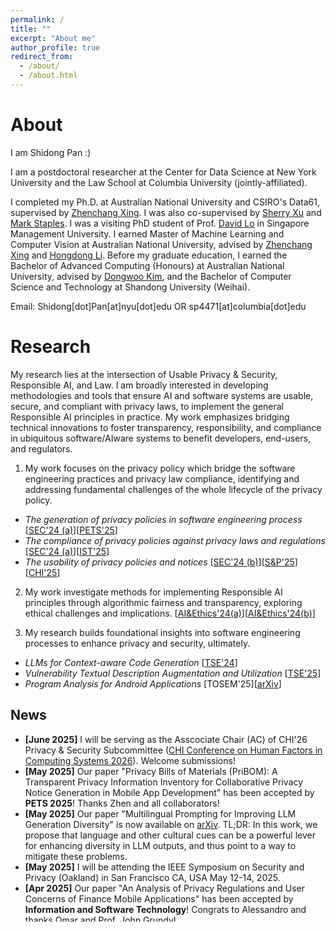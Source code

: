 ```yaml
---
permalink: /
title: ""
excerpt: "About me"
author_profile: true
redirect_from: 
  - /about/
  - /about.html
---
```

# <i class="fa fa-book fa-fw"></i>  About #
I am Shidong Pan :)

I am a postdoctoral researcher at the Center for Data Science at New York University and the Law School at Columbia University (jointly-affiliated).

I completed my Ph.D. at Australian National University and CSIRO's Data61, supervised by [Zhenchang Xing](https://people.csiro.au/X/Z/Zhenchang-Xing/). I was also co-supervised by [Sherry Xu](https://people.csiro.au/X/S/Xiwei-Xu) and [Mark Staples](https://markstaples.com/). I was a visiting PhD student of Prof. [David Lo](http://www.mysmu.edu/faculty/davidlo/) in Singapore Management University. I earned Master of Machine Learning and Computer Vision at Australian National University, advised by [Zhenchang Xing](https://people.csiro.au/X/Z/Zhenchang-Xing/) and [Hongdong Li](https://users.cecs.anu.edu.au/~hongdong/). Before my graduate education, I earned the Bachelor of Advanced Computing (Honours) at Australian National University, advised by [Dongwoo Kim](https://dongwookim-ml.github.io/), and the Bachelor of Computer Science and Technology at Shandong University (Weihai). <br>

Email: Shidong[dot]Pan[at]nyu[dot]edu OR sp4471[at]columbia[dot]edu

# <i class="fa fa-book fa-fw"></i>  Research #
My research lies at the intersection of Usable Privacy & Security, Responsible AI, and Law. I am broadly interested in developing methodologies and tools that ensure AI and software systems are usable, secure, and compliant with privacy laws, to implement the general Responsible AI principles in practice. My work emphasizes bridging technical innovations to foster transparency, responsibility, and compliance in ubiquitous software/AIware systems to benefit developers, end-users, and regulators. <br>

1) My work focuses on the privacy policy which bridge the software engineering practices and privacy law compliance, identifying and addressing fundamental challenges of the whole lifecycle of the privacy policy. <br>

- *The generation of privacy policies in software engineering process* 
  [[SEC'24 (a)](https://www.usenix.org/system/files/usenixsecurity24-pan-shidong-trap.pdf)][[PETS'25](https://arxiv.org/pdf/2501.01131)]
- *The compliance of privacy policies against privacy laws and regulations* [[SEC'24 (a)](https://www.usenix.org/system/files/usenixsecurity24-pan-shidong-trap.pdf)][[IST'25](https://papers.ssrn.com/sol3/papers.cfm?abstract_id=4964855)]
- *The usability of privacy policies and notices* [[SEC'24 (b)](https://www.usenix.org/system/files/usenixsecurity24-pan-shidong-hope.pdf)][[S&P'25](https://www.computer.org/csdl/proceedings-article/sp/2025/223600d878/26hiVNNmd1e)] [<a href="https://ShidongPAN.github.io/_pages/papers/CHI_LBW_Privacy.pdf" target="_blank">CHI'25</a>]

2) My work investigate methods for implementing Responsible AI principles through algorithmic fairness and transparency, exploring ethical challenges and implications. [[AI&Ethics'24(a)](https://link.springer.com/article/10.1007/s43681-024-00573-9)][[AI&Ethics'24(b)](https://link.springer.com/article/10.1007/s43681-023-00398-y)]
   
3) My research builds foundational insights into software engineering processes to enhance privacy and security, ultimately.
- *LLMs for Context-aware Code Generation* [[TSE'24](https://ieeexplore.ieee.org/abstract/document/10734067)]
- *Vulnerability Textual Description Augmentation and Utilization* [[TSE'25](https://ieeexplore.ieee.org/abstract/document/10817126)]
- *Program Analysis for Android Applications* [TOSEM'25][[arXiv](https://arxiv.org/pdf/2406.17431)]


## <i class="fa fa-fw fa-rss "></i> News ##

<ul style="width: auto; height: 300px; overflow: auto">

  <li> <b> [June 2025]</b> I will be serving as the Asscociate Chair (AC) of CHI'26 Privacy & Security Subcommittee (<a href="https://chi2026.acm.org/">CHI Conference on Human Factors in Computing Systems 2026</a>). Welcome submissions! </li>
  
  <li> <b> [May 2025]</b> Our paper "Privacy Bills of Materials (PriBOM): A Transparent Privacy Information Inventory for Collaborative Privacy Notice Generation in Mobile App Development" has been accepted by <b>PETS 2025</b>! Thanks Zhen and all collaborators! </li>

  <li> <b> [May 2025]</b> Our paper "Multilingual Prompting for Improving LLM Generation Diversity" is now available on <a href="https://arxiv.org/pdf/2505.15229"> arXiv</a>. TL;DR: In this work, we propose that language and other cultural cues can be a powerful lever for enhancing diversity in LLM outputs, and thus point to a way to mitigate these problems. </li>

  <li> <b> [May 2025]</b> I will be attending the IEEE Symposium on Security and Privacy (Oakland) in San Francisco CA, USA May 12-14, 2025. </li>

  <li> <b> [Apr 2025]</b> Our paper "An Analysis of Privacy Regulations and User Concerns of Finance Mobile Applications" has been accepted by <b>Information and Software Technology</b>! Congrats to Alessandro and thanks Omar and Prof. John Grundy! </li>
  
  <li> <b> [Mar 2025]</b> Our paper "A Big Step Forward? A User-Centric Examination of iOS App Privacy Report and Enhancements" has been accepted by <b>S&P 2025</b>! Congrats to Liu Wang! The pre-print is coming soon! </li>

  <li> <b> [Feb 2025]</b> Our paper "Privacy Meets Explainability: Managing Confidential Data and Transparency Policies in LLM-Empowered Science" has been accepted by <b>CHI 2025 Late-Breaking Work</b>! Congrats to Yasho! The pre-print is coming soon! </li>
    
  <li> <b> [Feb 2025]</b> I am serving on the Program Committee of 40th IEEE/ACM International Conference on Automated Software Engineering (<a href="https://conf.researchr.org/track/ase-2025/ase-2025-papers">ASE 2025</a>). Welcome submissions! </li>
  
  <li> <b> [Feb 2025]</b> I delivered a talk to Detail Lab at the New York University. Thanks for the invitation, Dr. Sunoo Park! </li>
  
  <li> <b> [Jan 2025]</b> I will be visiting and delivering a seminar at the Department of Computer Science, Technical University of Munich (TUM). Thanks for the invitation, Prof. Chunyang Chen! </li>

  <li> <b> [Jan 2025]</b> I will be attending the <a href="https://www.dagstuhl.de/en/seminars/seminar-calendar/seminar-details/25021"> Dagstuhl Seminar 25021 - Grand Challenges for Research on Privacy Documents</a> in Dagsthul, Germany, 05-10 January </li>
  
  <li> <b> [Dec 2024]</b> Our paper "Do Chase Your Tail! Missing Key Aspects Augmentation in Textual Vulnerability Descriptions of Long-tail Software through Feature Inference" has been accepted by <b>Transactions on Software Engineering (TSE)</b>! Congrats to <a href="https://hanlinyi.github.io/page//"> Linyi Han</a>! The pre-print is available on <a href="https://arxiv.org/abs/2405.07430"> arXiv</a>. </li>

<li> <b>[Oct 2024]</b> I'm excited to announce that our team, comprising researchers from CSIRO's Data61 and Singapore Management University, has secured approximately AUD 700k in funding for our project, <b>ESG-based Responsible AI: Toward Green, Secure, and Compliant LLM Utilisation for Digital Service Development Process</b>. This project is funded under the <a href="https://www.a-star.edu.sg/Research/funding-opportunities/csiro-a-star-research-industry-2-2-partnership-program">CSIRO & A*STAR Research-Industry 2+2 Partnership Program</a>. Thanks to other PIs Prof. David Lo and Sherry Xu! Looking forward to advancing this important work!

  <li> <b> [Oct 2024]</b> I'm delightful to share that I have been invited to the <a href="https://www.dagstuhl.de/en/seminars/seminar-calendar/seminar-details/25021"> Dagstuhl Seminar 25021 - Grand Challenges for Research on Privacy Documents</a>. Thanks for the invitation! </li>
  
  <li> <b> [Oct 2024]</b> Our paper " $A^3$ -CodGen : A Repository-Level Code Generation Framework for Code Reuse with Local-Aware, Global-Aware, and Third-Party-Library-Aware" has been accepted by <b>Transactions on Software Engineering (TSE)</b>! Congrats to <a href="https://dianshu-liao.github.io/"> Dianshu Liao</a>! The pre-print is available on <a href="https://arxiv.org/abs/2312.05772"> arXiv</a>. </li>
  
  <li> <b> [August 2024]</b> I visited the <a href="https://www.cylab.cmu.edu/"> CyLab</a> at Carnegie Mellon University (CMU). Thank you, Prof. Cranor! </li>
  
  <li> <b> [August 2024]</b> I will be attending the USENIX Security Symposium in Phialadelphia PA, USA 14-16 August. </li>
  
  <li> <b> [July 2024]</b> I was invited to be a guest speaker for the HumaniSE Lab seminar series at Monash University. Thank you, Prof. Grundy!</li>

  <li> <b> [May 2024]</b> Our paper "Don't Chase Your Tail! Missing Key Aspects Augmentation in Textual Vulnerability Descriptions of Long-tail Software through Feature Inference" is now available on <a href="https://arxiv.org/pdf/2405.07430"> arXiv</a>. </li>
  
  <li> <b> [May 2024]</b> I delivered the Software Engineering course at Shandong University (Weihai)! Thanks to ANU and SDUW for offering me this opportunity!</li>
  
  <li> <b> [Apr 2024]</b> I am delightful to share that I have received the Google Conference Travel Grant! Thanks Google Australia Research!</li>
  
  <li> <b> [Mar 2024]</b> I was invited to be the guest lecturer for the Usable Security and Privacy course at the University of Edinburgh. Thanks Jingjie!</li>

  <li> <b> [Feb 2024]</b> Our paper " {A New Hope}: Contextual Privacy Policies for Mobile Applications And an Approach Toward Automated Generation" has been accepted by <b>USENIX Security 2024</b>! Big thanks to all collaborators from four institutions across three continents!</li>
  
  <li> <b> [Jan 2024]</b> I attended <a href="https://acsw.core.edu.au/"> Australasian Commputer Science Week</a> at UNSW (Sydney).</li>
 
  <li> <b> [Dec 2023]</b> Our paper "Context-Aware Code Generation Framework for Code Repositories: Local, Global, and Third-Party Library Awareness" is now available on <a href="https://arxiv.org/abs/2312.05772"> arXiv</a>.</li>
    
  <li> <b> [Nov 2023]</b> I attended <b>Workshop on 'AI governance and standards: comparative approaches’</b> at Monash University.</li>
    
  <li> <b> [Sep 2023]</b> Our paper "Is It a Trap? A Large-scale Empirical Study And Comprehensive Assessment of Online Automated Privacy Policy Generators for Mobile Apps" has been accepted by <b>USENIX Security 2024</b>!</li>

  <li> <b> [Aug 2023]</b> Our paper "SeePrivacy: Automated Contextual Privacy Policy Generation for Mobile Applications" is now available on <a href="https://arxiv.org/abs/2307.01691"> arXiv</a>.</li>
  
  <li> <b> [May 2023]</b> Our paper "A Large-scale Empirical Study of Online Automated Privacy Policy Generators for Mobile Apps" is now available on <a href="https://arxiv.org/abs/2305.03271"> arXiv</a>.</li>
    
  <li> <b>[Mar 2023]</b> I will start my academic visit at Singapore Management University with Prof. David Lo!</li>

  <li> <b> [Feb 2023]</b> Our paper "To Be Forgotten or To Be Fair: Unveiling Fairness Implications of Machine Unlearning Methods" has been accepted on <b>AITA: AI Trustworthiness Assessment, AAAI, 2023</b>!</li>
  
  <li> <b>[Oct 2021]</b> I will start my Ph.D. with Prof. Zhenchang Xing in 2021 Fall!</li>

  <li> <b>[June 2021]</b> I've earned my Master of Machine Learning and Computer Vision at Australian National University!</li> 
  
</ul>  

<script type="text/javascript" id="clustrmaps" src="//clustrmaps.com/map_v2.js?d=M_H6ImK1gwcN-H51BmQwXEz9yt4TivhZi-N9v5sFWIk&cl=ffffff&w=a"></script>


